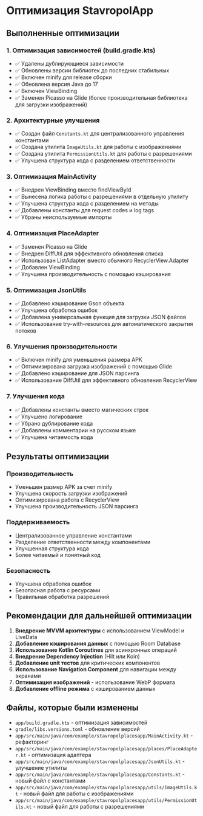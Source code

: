 # Оптимизация StavropolApp

## Выполненные оптимизации

### 1. Оптимизация зависимостей (build.gradle.kts)
- ✅ Удалены дублирующиеся зависимости
- ✅ Обновлены версии библиотек до последних стабильных
- ✅ Включен minify для release сборки
- ✅ Обновлена версия Java до 17
- ✅ Включен ViewBinding
- ✅ Заменен Picasso на Glide (более производительная библиотека для загрузки изображений)

### 2. Архитектурные улучшения
- ✅ Создан файл `Constants.kt` для централизованного управления константами
- ✅ Создана утилита `ImageUtils.kt` для работы с изображениями
- ✅ Создана утилита `PermissionUtils.kt` для работы с разрешениями
- ✅ Улучшена структура кода с разделением ответственности

### 3. Оптимизация MainActivity
- ✅ Внедрен ViewBinding вместо findViewById
- ✅ Вынесена логика работы с разрешениями в отдельную утилиту
- ✅ Улучшена структура кода с разделением на методы
- ✅ Добавлены константы для request codes и log tags
- ✅ Убраны неиспользуемые импорты

### 4. Оптимизация PlaceAdapter
- ✅ Заменен Picasso на Glide
- ✅ Внедрен DiffUtil для эффективного обновления списка
- ✅ Использован ListAdapter вместо обычного RecyclerView.Adapter
- ✅ Добавлен ViewBinding
- ✅ Улучшена производительность с помощью кэширования

### 5. Оптимизация JsonUtils
- ✅ Добавлено кэширование Gson объекта
- ✅ Улучшена обработка ошибок
- ✅ Добавлена универсальная функция для загрузки JSON файлов
- ✅ Использование try-with-resources для автоматического закрытия потоков

### 6. Улучшения производительности
- ✅ Включен minify для уменьшения размера APK
- ✅ Оптимизирована загрузка изображений с помощью Glide
- ✅ Добавлено кэширование для JSON парсинга
- ✅ Использование DiffUtil для эффективного обновления RecyclerView

### 7. Улучшения кода
- ✅ Добавлены константы вместо магических строк
- ✅ Улучшено логирование
- ✅ Убрано дублирование кода
- ✅ Добавлены комментарии на русском языке
- ✅ Улучшена читаемость кода

## Результаты оптимизации

### Производительность
- Уменьшен размер APK за счет minify
- Улучшена скорость загрузки изображений
- Оптимизирована работа с RecyclerView
- Улучшена производительность JSON парсинга

### Поддерживаемость
- Централизованное управление константами
- Разделение ответственности между компонентами
- Улучшенная структура кода
- Более читаемый и понятный код

### Безопасность
- Улучшена обработка ошибок
- Безопасная работа с ресурсами
- Правильная обработка разрешений

## Рекомендации для дальнейшей оптимизации

1. **Внедрение MVVM архитектуры** с использованием ViewModel и LiveData
2. **Добавление кэширования данных** с помощью Room Database
3. **Использование Kotlin Coroutines** для асинхронных операций
4. **Внедрение Dependency Injection** (Hilt или Koin)
5. **Добавление unit тестов** для критических компонентов
6. **Использование Navigation Component** для навигации между экранами
7. **Оптимизация изображений** - использование WebP формата
8. **Добавление offline режима** с кэшированием данных

## Файлы, которые были изменены

- `app/build.gradle.kts` - оптимизация зависимостей
- `gradle/libs.versions.toml` - обновление версий
- `app/src/main/java/com/example/stavropolplacesapp/MainActivity.kt` - рефакторинг
- `app/src/main/java/com/example/stavropolplacesapp/places/PlaceAdapter.kt` - оптимизация адаптера
- `app/src/main/java/com/example/stavropolplacesapp/JsonUtils.kt` - улучшение утилиты
- `app/src/main/java/com/example/stavropolplacesapp/Constants.kt` - новый файл с константами
- `app/src/main/java/com/example/stavropolplacesapp/utils/ImageUtils.kt` - новый файл для работы с изображениями
- `app/src/main/java/com/example/stavropolplacesapp/utils/PermissionUtils.kt` - новый файл для работы с разрешениями
